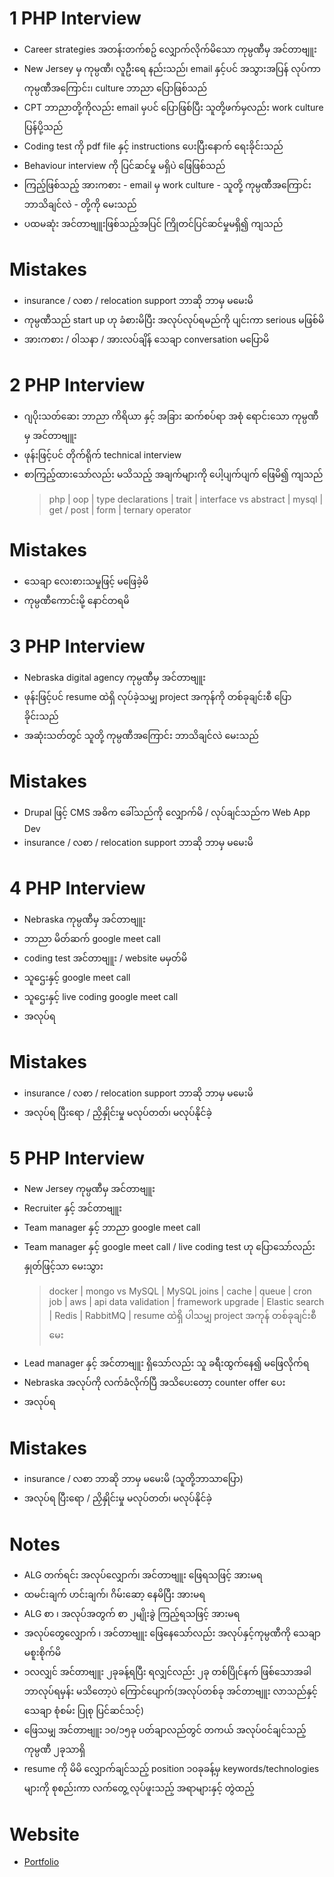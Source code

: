 # 1 PHP Interview

- Career strategies အတန်းတက်စဥ် လျှောက်လိုက်မိသော ကုမ္ပဏီမှ အင်တာဗျူး
- New Jersey မှ ကုမ္ပဏီ၊ လူဦးရေ နည်းသည်၊ email နှင့်ပင် အသွားအပြန် လုပ်ကာ ကုမ္ပဏီအကြောင်း၊ culture ဘာညာ ပြောဖြစ်သည်
- CPT ဘာညာတို့ကိုလည်း email မှပင် ပြောဖြစ်ပြီး သူတို့ဖက်မှလည်း work culture ပြန်ပို့သည်
- Coding test ကို pdf file နှင့် instructions ပေးပြီးနောက် ရေးခိုင်းသည်
- Behaviour interview ကို ပြင်ဆင်မှု မရှိပဲ ဖြေဖြစ်သည်
- ကြည့်ဖြစ်သည့် အားကစား - email မှ work culture - သူတို့ ကုမ္ပဏီအကြောင်း ဘာသိချင်လဲ - တို့ကို မေးသည်
- ပထမဆုံး အင်တာဗျူးဖြစ်သည့်အပြင် ကြိုတင်ပြင်ဆင်မှုမရှိ၍ ကျသည်

# Mistakes

- insurance / လစာ / relocation support ဘာဆို ဘာမှ မမေးမိ
- ကုမ္ပဏီသည် start up ဟု ခံစားမိပြီး အလုပ်လုပ်ရမည်ကို ပျင်းကာ serious မဖြစ်မိ
- အားကစား / ၀ါသနာ / အားလပ်ချိန် သေချာ conversation မပြောမိ

# 2 PHP Interview

- ဂျပိုးသတ်ဆေး ဘာညာ ကိရိယာ နှင့် အခြား ဆက်စပ်ရာ အစုံ ရောင်းသော ကုမ္ပဏီမှ အင်တာဗျူး
- ဖုန်းဖြင့်ပင် တိုက်ရိုက် technical interview
- စာကြည့်ထားသော်လည်း မသိသည့် အချက်များကို ပေါ့ပျက်ပျက် ဖြေမိ၍ ကျသည်
  > php |
  > oop |
  > type declarations |
  > trait |
  > interface vs abstract |
  > mysql |
  > get / post |
  > form |
  > ternary operator

# Mistakes

- သေချာ လေးစားသမှုဖြင့် မဖြေခဲ့မိ
- ကုမ္ပဏီကောင်းမို့ နောင်တရမိ

# 3 PHP Interview

- Nebraska digital agency ကုမ္ပဏီမှ အင်တာဗျူး
- ဖုန်းဖြင့်ပင် resume ထဲရှိ လုပ်ခဲ့သမျှ project အကုန်ကို တစ်ခုချင်းစီ ပြောခိုင်းသည်
- အဆုံးသတ်တွင် သူတို့ ကုမ္ပဏီအကြောင်း ဘာသိချင်လဲ မေးသည်

# Mistakes

- Drupal ဖြင့် CMS အဓိက ခေါ်သည်ကို လျှောက်မိ / လုပ်ချင်သည်က Web App Dev
- insurance / လစာ / relocation support ဘာဆို ဘာမှ မမေးမိ

# 4 PHP Interview

- Nebraska ကုမ္ပဏီမှ အင်တာဗျူး
- ဘာညာ မိတ်ဆက် google meet call
- coding test အင်တာဗျူး / website မမှတ်မိ
- သူဌေးနှင့် google meet call
- သူဌေးနှင့် live coding google meet call
- အလုပ်ရ

# Mistakes

- insurance / လစာ / relocation support ဘာဆို ဘာမှ မမေးမိ
- အလုပ်ရ ပြီးရော / ညှိနှိုင်းမှု မလုပ်တတ်၊ မလုပ်နိုင်ခဲ့

# 5 PHP Interview

- New Jersey ကုမ္ပဏီမှ အင်တာဗျူး
- Recruiter နှင့် အင်တာဗျူး
- Team manager နှင့် ဘာညာ google meet call
- Team manager နှင့် google meet call / live coding test ဟု ပြောသော်လည်း နှုတ်ဖြင့်သာ မေးသွား
  > docker |
  > mongo vs MySQL |
  > MySQL joins |
  > cache |
  > queue |
  > cron job |
  > aws |
  > api data validation |
  > framework upgrade |
  > Elastic search |
  > Redis |
  > RabbitMQ |
  > resume ထဲရှိ ပါသမျှ project အကုန် တစ်ခုချင်းစီ မေး
- Lead manager နှင့် အင်တာဗျူး ရှိသော်လည်း သူ ခရီးထွက်နေ၍ မဖြေလိုက်ရ
- Nebraska အလုပ်ကို လက်ခံလိုက်ပြီ အသိပေးတော့ counter offer ပေး
- အလုပ်ရ

# Mistakes

- insurance / လစာ ဘာဆို ဘာမှ မမေးမိ (သူတို့ဘာသာပြော)
- အလုပ်ရ ပြီးရော / ညှိနှိုင်းမှု မလုပ်တတ်၊ မလုပ်နိုင်ခဲ့

# Notes

- ALG တက်ရင်း အလုပ်လျှောက်၊ အင်တာဗျူး ဖြေရသဖြင့် အားမရ
- ထမင်းချက် ဟင်းချက်၊ ဂိမ်းဆော့ နေမိပြီး အားမရ
- ALG စာ ၊ အလုပ်အတွက် စာ ၂မျိုးခွဲ ကြည့်ရသဖြင့် အားမရ
- အလုပ်တွေလျှောက် ၊ အင်တာဗျူး ဖြေနေသော်လည်း အလုပ်နှင့်ကုမ္ပဏီကို သေချာ မစူးစိုက်မိ
- ၁လလျှင် အင်တာဗျူး ၂ခုခန့်ရပြီး ရလျှင်လည်း ၂ခု တစ်ပြိုင်နက် ဖြစ်သောအခါ ဘာလုပ်ရမှန်း မသိတော့ပဲ ကြောင်ပျောက်(အလုပ်တစ်ခု အင်တာဗျူး လာသည်နှင့် သေချာ စုံစမ်း ပြုစု ပြင်ဆင်သင့်)
- ဖြေသမျှ အင်တာဗျူး ၁၀/၁၅ခု ပတ်ချာလည်တွင် တကယ် အလုပ်၀င်ချင်သည့် ကုမ္ပဏီ ၂ခုသာရှိ
- resume ကို မိမိ လျှောက်ချင်သည့် position ၁၀ခုခန့်မှ keywords/technologies များကို စုစည်းကာ လက်တွေ့ လုပ်ဖူးသည့် အရာများနှင့် တွဲထည့်

# Website

- [Portfolio](https://zay-yar-tun.click/)
